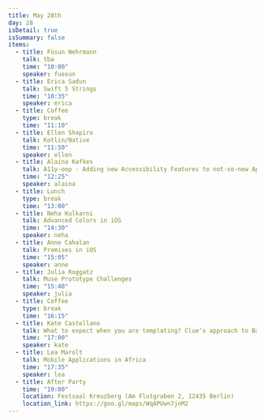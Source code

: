 ```yaml
---
title: May 28th
day: 28
isDetail: true
isSummary: false
items:
  - title: Füsun Wehrmann
    talk: tba
    time: "10:00"
    speaker: fuesun
  - title: Erica Sadun
    talk: Swift 5 Strings
    time: "10:35"
    speaker: erica
  - title: Coffee
    type: break
    time: "11:10"
  - title: Ellen Shapiro
    talk: Kotlin/Native
    time: "11:50"
    speaker: ellen
  - title: Alaina Kafkes
    talk: A11y-oop - Adding new Accessibility Features to not-so-new Apps
    time: "12:25"
    speaker: alaina
  - title: Lunch
    type: break
    time: "13:00"
  - title: Neha Kulkarni
    talk: Advanced Colors in iOS
    time: "14:30"
    speaker: neha
  - title: Anne Cahalan
    talk: Promises in iOS
    time: "15:05"
    speaker: anne
  - title: Julia Roggatz
    talk: Muse Prototype Challenges
    time: "15:40"
    speaker: julia
  - title: Coffee
    type: break 
    time: "16:15"
  - title: Kate Castellano
    talk: What to expect when you are templating? Clue’s approach to Backend Driven UIs
    time: "17:00"
    speaker: kate
  - title: Lea Marolt
    talk: Mobile Applications in Africa
    time: "17:35"
    speaker: lea
  - title: After Party
    time: "19:00"
    location: Festsaal Kreuzberg (Am Flutgraben 2, 12435 Berlin)
    location_link: https://goo.gl/maps/WqAPUwn7jnM2
---
```


  <!-- 
  - title: Registration
    time: "9:00"
    location: Radialsystem V, Holzmarktstraße 33
    location_link: https://goo.gl/maps/jA7wcLtfZo32
  - title: Kamilah Taylor
    talk: Tired of the state of online conversations? 🙈🙉🙊 Let’s do something about it 💪
    time: "10:00"
    speaker: kamilah
  - title: Coffee Break
    type: break
    time: "11:15"
  -->
